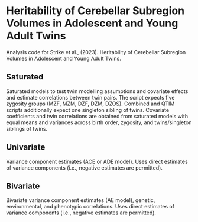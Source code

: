 # Heritability of Cerebellar Subregion Volumes in Adolescent and Young Adult Twins
Analysis code for Strike et al., (2023). Heritability of Cerebellar Subregion Volumes in Adolescent and Young Adult Twins.

## Saturated
Saturated models to test twin modelling assumptions and covariate effects and estimate correlations between twin pairs. 
The script expects five zygosity groups (MZF, MZM, DZF, DZM, DZOS). Combined and QTIM scripts additionally expect one singleton sibling of twins.
Covariate coefficients and twin correlations are obtained from saturated models with equal means and variances across birth order, zygosity, and twins/singleton siblings of twins.

## Univariate
Variance component estimates (ACE or ADE model). Uses direct estimates of variance components (i.e., negative estimates are permitted).

## Bivariate
Bivariate variance component estimates (AE model), genetic, environmental, and phenotypic correlations. Uses direct estimates of variance components (i.e., negative estimates are permitted).
